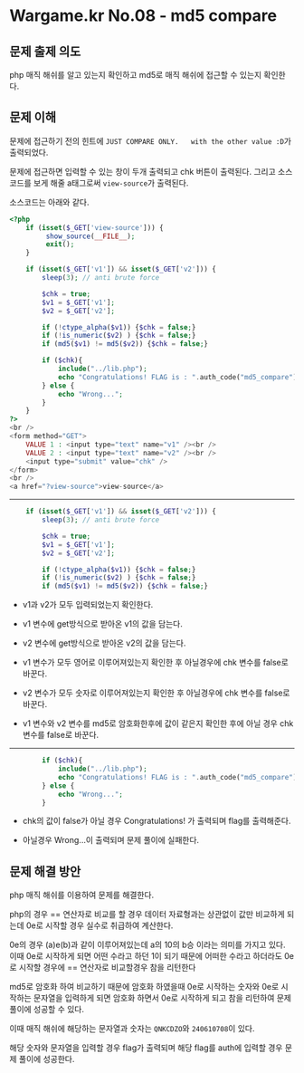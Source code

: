 # Wargame.kr No.08 - md5 compare

## 문제 출제 의도
php 매직 해쉬를 알고 있는지 확인하고 md5로 매직 해쉬에 접근할 수 있는지 확인한다.

## 문제 이해
문제에 접근하기 전의 힌트에 `JUST COMPARE ONLY.   with the other value :D`가 출력되었다.

문제에 접근하면 입력할 수 있는 창이 두개 출력되고 chk 버튼이 출력된다. 그리고 소스코드를 보게 해줄 a태그로써 `view-source`가 출력된다.

소스코드는 아래와 같다.

```php
<?php
    if (isset($_GET['view-source'])) {
         show_source(__FILE__);
         exit();
    }

    if (isset($_GET['v1']) && isset($_GET['v2'])) {
        sleep(3); // anti brute force

        $chk = true;
        $v1 = $_GET['v1'];
        $v2 = $_GET['v2'];

        if (!ctype_alpha($v1)) {$chk = false;}
        if (!is_numeric($v2) ) {$chk = false;}
        if (md5($v1) != md5($v2)) {$chk = false;}

        if ($chk){
            include("../lib.php");
            echo "Congratulations! FLAG is : ".auth_code("md5_compare");
        } else {
            echo "Wrong...";
        }
    }
?>
<br />
<form method="GET">
    VALUE 1 : <input type="text" name="v1" /><br />
    VALUE 2 : <input type="text" name="v2" /><br />
    <input type="submit" value="chk" />
</form>
<br />
<a href="?view-source">view-source</a>
```
-----
```php
    if (isset($_GET['v1']) && isset($_GET['v2'])) {
        sleep(3); // anti brute force

        $chk = true;
        $v1 = $_GET['v1'];
        $v2 = $_GET['v2'];

        if (!ctype_alpha($v1)) {$chk = false;}
        if (!is_numeric($v2) ) {$chk = false;}
        if (md5($v1) != md5($v2)) {$chk = false;}
```
- v1과 v2가 모두 입력되었는지 확인한다.

- v1 변수에 get방식으로 받아온 v1의 값을 담는다.

- v2 변수에 get방식으로 받아온 v2의 값을 담는다.

- v1 변수가 모두 영어로 이루어져있는지 확인한 후 아닐경우에 chk 변수를 false로 바꾼다.

- v2 변수가 모두 숫자로 이루어져있는지 확인한 후 아닐경우에 chk 변수를 false로 바꾼다.

- v1 변수와 v2 변수를 md5로 암호화한후에 값이 같은지 확인한 후에 아닐 경우 chk 변수를 false로 바꾼다.
-----
```php
        if ($chk){
            include("../lib.php");
            echo "Congratulations! FLAG is : ".auth_code("md5_compare");
        } else {
            echo "Wrong...";
        }
```
- chk의 값이 false가 아닐 경우  Congratulations! 가 출력되며 flag를 출력해준다.

- 아닐경우 Wrong...이 출력되며 문제 풀이에 실패한다.

## 문제 해결 방안
php 매직 해쉬를 이용하여 문제를 해결한다.

php의 경우 == 연산자로 비교를 할 경우 데이터 자료형과는 상관없이 값만 비교하게 되는데 0e로 시작할 경우 실수로 취급하여 계산한다.

0e의 경우 (a)e(b)과 같이 이루어져있는데 a의 10의 b승 이라는 의미를 가지고 있다. 이때 0e로 시작하게 되면 어떤 수라고 하던 1이 되기 때문에 어떠한 수라고 하더라도 0e로 시작할 경우에 == 연산자로 비교할경우 참을 리턴한다

md5로 암호화 하여 비교하기 때문에 암호화 하였을때 0e로 시작하는 숫자와 0e로 시작하는 문자열을 입력하게 되면 암호화 하면서 0e로 시작하게 되고 참을 리턴하여 문제 풀이에 성공할 수 있다.

이때 매직 해쉬에 해당하는 문자열과 숫자는 `QNKCDZO`와 `240610708`이 있다.

해당 숫자와 문자열을 입력할 경우 flag가 출력되며 해당 flag를 auth에 입력할 경우 문제 풀이에 성공한다.